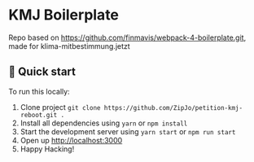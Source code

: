 # KMJ Boilerplate

Repo based on https://github.com/finmavis/webpack-4-boilerplate.git, made for klima-mitbestimmung.jetzt

## 🚀 Quick start

To run this locally:

1. Clone project `git clone https://github.com/ZipJo/petition-kmj-reboot.git .`
2. Install all dependencies using `yarn` or `npm install`
3. Start the development server using `yarn start` or `npm run start`
4. Open up [http://localhost:3000](http://localhost:3000)
5. Happy Hacking!
